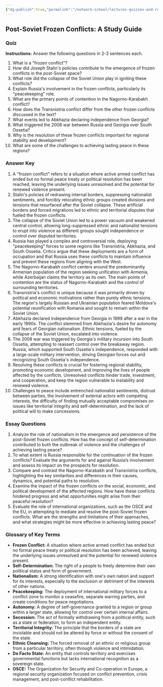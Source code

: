 ```yaml
---
{"dg-publish":true,"permalink":"/network-school/lectures-quizzes-and-references/briefs-timelines-and-study-guides/russian-history/russian-history-iii/russian-history-iii-post-soviet-frozen-conflicts-study-guide/"}
---
```




## Post-Soviet Frozen Conflicts: A Study Guide

### Quiz

**Instructions:** Answer the following questions in 2-3 sentences each.

1. What is a "frozen conflict"?
2. How did Joseph Stalin's policies contribute to the emergence of frozen conflicts in the post-Soviet space?
3. What role did the collapse of the Soviet Union play in igniting these conflicts?
4. Explain Russia's involvement in the frozen conflicts, particularly its "peacekeeping" role.
5. What are the primary points of contention in the Nagorno-Karabakh conflict?
6. How does the Transnistria conflict differ from the other frozen conflicts discussed in the text?
7. What events led to Abkhazia declaring independence from Georgia?
8. What triggered the 2008 war between Russia and Georgia over South Ossetia?
9. Why is the resolution of these frozen conflicts important for regional stability and development?
10. What are some of the challenges to achieving lasting peace in these regions?

### Answer Key

1. A "frozen conflict" refers to a situation where active armed conflict has ended but no formal peace treaty or political resolution has been reached, leaving the underlying issues unresolved and the potential for renewed violence present.
2. Stalin's policies of redrawing internal borders, suppressing nationalist sentiments, and forcibly relocating ethnic groups created divisions and tensions that resurfaced after the Soviet collapse. These artificial borders and forced migrations led to ethnic and territorial disputes that fueled the frozen conflicts.
3. The collapse of the Soviet Union led to a power vacuum and weakened central control, allowing long-suppressed ethnic and nationalist tensions to erupt into violence as different groups sought independence or control over disputed territories.
4. Russia has played a complex and controversial role, deploying "peacekeeping" forces to some regions like Transnistria, Abkhazia, and South Ossetia. Critics argue that these deployments are a form of occupation and that Russia uses these conflicts to maintain influence and prevent these regions from aligning with the West.
5. The Nagorno-Karabakh conflict centers around the predominantly Armenian population of the region seeking unification with Armenia, while Azerbaijan claims the territory as its own. The main points of contention are the status of Nagorno-Karabakh and the control of surrounding territories.
6. Transnistria's conflict is unique because it was primarily driven by political and economic motivations rather than purely ethnic tensions. The region's largely Russian and Ukrainian population feared Moldova's potential reunification with Romania and sought to remain within the Soviet Union.
7. Abkhazia declared independence from Georgia in 1999 after a war in the early 1990s. The conflict stemmed from Abkhazia's desire for autonomy and fears of Georgian nationalism. Ethnic tensions, fueled by the collapse of the Soviet Union, escalated into violence.
8. The 2008 war was triggered by Georgia's military incursion into South Ossetia, attempting to reassert control over the breakaway region. Russia, which supported South Ossetia's independence, responded with a large-scale military intervention, driving Georgian forces out and recognizing South Ossetia's independence.
9. Resolving these conflicts is crucial for fostering regional stability, promoting economic development, and improving the lives of people affected by the conflicts. Unresolved conflicts hinder trade, investment, and cooperation, and keep the region vulnerable to instability and renewed violence.
10. Challenges to peace include entrenched nationalist sentiments, distrust between parties, the involvement of external actors with competing interests, the difficulty of finding mutually acceptable compromises on issues like territorial integrity and self-determination, and the lack of political will to make concessions.

### Essay Questions

1. Analyze the role of nationalism in the emergence and persistence of the post-Soviet frozen conflicts. How has the concept of self-determination contributed to both the outbreak of violence and the challenges of achieving lasting peace?
2. To what extent is Russia responsible for the continuation of the frozen conflicts? Evaluate the arguments for and against Russia’s involvement and assess its impact on the prospects for resolution.
3. Compare and contrast the Nagorno-Karabakh and Transnistria conflicts, highlighting the key similarities and differences in their causes, dynamics, and potential paths to resolution.
4. Examine the impact of the frozen conflicts on the social, economic, and political development of the affected regions. How have these conflicts hindered progress and what opportunities might arise from their peaceful resolution?
5. Evaluate the role of international organizations, such as the OSCE and the EU, in attempting to mediate and resolve the post-Soviet frozen conflicts. What are the strengths and limitations of their approaches, and what strategies might be more effective in achieving lasting peace?

### Glossary of Key Terms

- **Frozen Conflict:** A situation where active armed conflict has ended but no formal peace treaty or political resolution has been achieved, leaving the underlying issues unresolved and the potential for renewed violence present.
- **Self-Determination:** The right of a people to freely determine their own political status and form of government.
- **Nationalism:** A strong identification with one's own nation and support for its interests, especially to the exclusion or detriment of the interests of other nations.
- **Peacekeeping:** The deployment of international military forces to a conflict zone to monitor a ceasefire, separate warring parties, and create conditions for peace negotiations.
- **Autonomy:** A degree of self-governance granted to a region or group within a larger state, allowing for control over certain internal affairs.
- **Secession:** The act of formally withdrawing from a political entity, such as a state or federation, to form an independent entity.
- **Territorial Integrity:** The principle that the borders of a state are inviolable and should not be altered by force or without the consent of the state.
- **Ethnic Cleansing:** The forced removal of an ethnic or religious group from a particular territory, often through violence and intimidation.
- **De Facto State:** An entity that controls territory and exercises governmental functions but lacks international recognition as a sovereign state.
- **OSCE:** The Organization for Security and Co-operation in Europe, a regional security organization focused on conflict prevention, crisis management, and post-conflict rehabilitation.